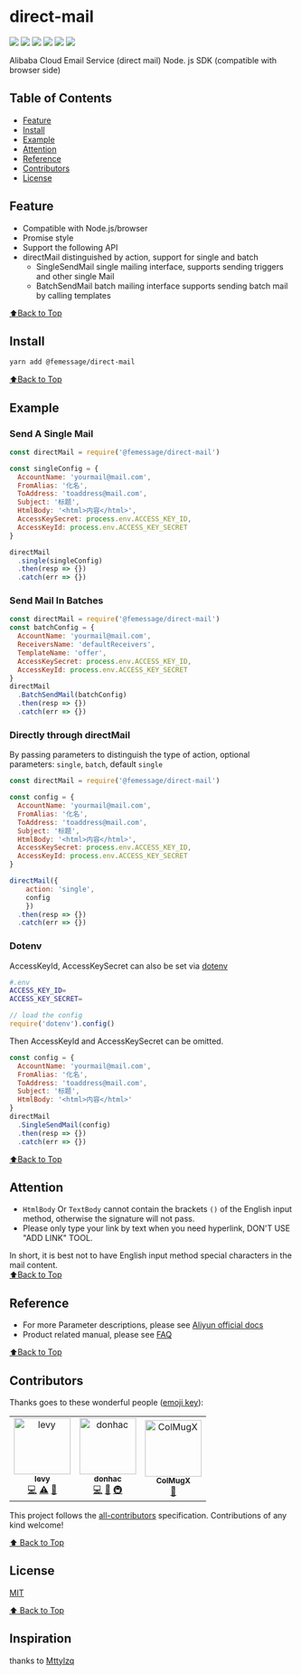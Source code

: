 # direct-mail

[![](https://cdn.nlark.com/yuque/0/2019/svg/224563/1561962031200-ee0155c3-814e-4e69-b76b-87f95dd7a378.svg#align=left&display=inline&height=20&originHeight=20&originWidth=97&size=0&status=done&width=97)](https://travis-ci.com/FEMessage/direct-mail)
[![](https://img.shields.io/npm/dm/@femessage/direct-mail.svg#align=left&display=inline&height=20&originHeight=20&originWidth=134&status=done&width=134)](https://www.npmjs.com/package/@femessage/direct-mail)
[![](https://img.shields.io/npm/v/@femessage/direct-mail.svg#align=left&display=inline&height=20&originHeight=20&originWidth=80&status=done&width=80)](https://www.npmjs.com/package/@femessage/direct-mail)
[![](https://img.shields.io/npm/l/@femessage/direct-mail.svg#align=left&display=inline&height=20&originHeight=20&originWidth=78&status=done&width=78)](https://github.com/FEMessage/direct-mail/blob/master/LICENSE)
[![](https://img.shields.io/badge/PRs-welcome-brightgreen.svg#align=left&display=inline&height=20&originHeight=20&originWidth=90&status=done&width=90)](https://github.com/FEMessage/direct-mail/pulls)
[![](https://img.shields.io/badge/%F0%9F%A4%96-release%20notes-00B2EE.svg#align=left&display=inline&height=20&originHeight=20&originWidth=104&status=done&width=104)](https://github-tools.github.io/github-release-notes/)

Alibaba Cloud Email Service (direct mail) Node. js SDK (compatible with browser side)

## Table of Contents

- [Feature](#feature)
- [Install](#install)
- [Example](#example)
- [Attention](#attention)
- [Reference](#reference)
- [Contributors](#contributors)
- [License](#license)

## Feature

- Compatible with Node.js/browser
- Promise style
- Support the following API
- directMail distinguished by action, support for single and batch
  - SingleSendMail single mailing interface, supports sending triggers and other single Mail
  - BatchSendMail batch mailing interface supports sending batch mail by calling templates

[⬆Back to Top](#table-of-contents)

## Install

```sh
yarn add @femessage/direct-mail
```

[⬆Back to Top](#table-of-contents)

## Example

### Send A Single Mail

```javascript
const directMail = require('@femessage/direct-mail')

const singleConfig = {
  AccountName: 'yourmail@mail.com',
  FromAlias: '化名',
  ToAddress: 'toaddress@mail.com',
  Subject: '标题',
  HtmlBody: '<html>内容</html>',
  AccessKeySecret: process.env.ACCESS_KEY_ID,
  AccessKeyId: process.env.ACCESS_KEY_SECRET
}

directMail
  .single(singleConfig)
  .then(resp => {})
  .catch(err => {})
```

### Send Mail In Batches

```javascript
const directMail = require('@femessage/direct-mail')
const batchConfig = {
  AccountName: 'yourmail@mail.com',
  ReceiversName: 'defaultReceivers',
  TemplateName: 'offer',
  AccessKeySecret: process.env.ACCESS_KEY_ID,
  AccessKeyId: process.env.ACCESS_KEY_SECRET
}
directMail
  .BatchSendMail(batchConfig)
  .then(resp => {})
  .catch(err => {})
```

### Directly through directMail

By passing parameters to distinguish the type of action, optional parameters: `single`, `batch`, default `single`

```js
const directMail = require('@femessage/direct-mail')

const config = {
  AccountName: 'yourmail@mail.com',
  FromAlias: '化名',
  ToAddress: 'toaddress@mail.com',
  Subject: '标题',
  HtmlBody: '<html>内容</html>',
  AccessKeySecret: process.env.ACCESS_KEY_ID,
  AccessKeyId: process.env.ACCESS_KEY_SECRET
}

directMail({
  	action: 'single',
  	config
	})
  .then(resp => {})
  .catch(err => {})
```

### Dotenv

AccessKeyId, AccessKeySecret can also be set via [dotenv](https://www.npmjs.com/package/dotenv)

```sh
#.env
ACCESS_KEY_ID=
ACCESS_KEY_SECRET=
```

```js
// load the config
require('dotenv').config()
```

Then AccessKeyId and AccessKeySecret can be omitted.

```javascript
const config = {
  AccountName: 'yourmail@mail.com',
  FromAlias: '化名',
  ToAddress: 'toaddress@mail.com',
  Subject: '标题',
  HtmlBody: '<html>内容</html>'
}
directMail
  .SingleSendMail(config)
  .then(resp => {})
  .catch(err => {})
```

[⬆Back to Top](#table-of-contents)

## Attention

- `HtmlBody` Or `TextBody` cannot contain the brackets `()` of the English input method, otherwise the signature will not pass.
- Please only type your link by text when you need hyperlink, DON'T USE "ADD LINK" TOOL.

In short, it is best not to have English input method special characters in the mail content.<br />[⬆Back to Top](#table-of-contents)

## Reference

- For more Parameter descriptions, please see [Aliyun official docs](https://help.aliyun.com/document_detail/29444.html?spm=a2c4g.11186623.6.597.22653016eJ4hhp)
- Product related manual, please see [FAQ](https://www.yuque.com/deepexi-serverless/onx52o/docs/faq.md)

[⬆Back to Top](#table-of-contents)

## Contributors

Thanks goes to these wonderful people ([emoji key](https://allcontributors.org/docs/en/emoji-key)):

<!-- ALL-CONTRIBUTORS-LIST:START - Do not remove or modify this section -->
<!-- prettier-ignore -->
<table>
  <tr>
    <td align="center"><a href="https://github.com/levy9527/blog"><img src="https://avatars3.githubusercontent.com/u/9384365?v=4" width="100px;" alt="levy"/><br /><sub><b>levy</b></sub></a><br /><a href="https://github.com/FEMessage/direct-mail/commits?author=levy9527" title="Code">💻</a> <a href="https://github.com/FEMessage/direct-mail/commits?author=levy9527" title="Tests">⚠️</a> <a href="https://github.com/FEMessage/direct-mail/commits?author=levy9527" title="Documentation">📖</a></td>
    <td align="center"><a href="https://github.com/donhac"><img src="https://avatars0.githubusercontent.com/u/9813324?v=4" width="100px;" alt="donhac"/><br /><sub><b>donhac</b></sub></a><br /><a href="https://github.com/FEMessage/direct-mail/commits?author=donhac" title="Code">💻</a> <a href="https://github.com/FEMessage/direct-mail/commits?author=donhac" title="Documentation">📖</a> <a href="#infra-donhac" title="Infrastructure (Hosting, Build-Tools, etc)">🚇</a></td>
    <td align="center"><a href="https://colmugx.github.io"><img src="https://avatars1.githubusercontent.com/u/21327913?v=4" width="100px;" alt="ColMugX"/><br /><sub><b>ColMugX</b></sub></a><br /><a href="https://github.com/FEMessage/direct-mail/commits?author=colmugx" title="Documentation">📖</a></td>
  </tr>
</table>

<!-- ALL-CONTRIBUTORS-LIST:END -->

This project follows the [all-contributors](https://github.com/all-contributors/all-contributors) specification. Contributions of any kind welcome!

[⬆ Back to Top](#table-of-contents)

## License

[MIT](./LICENSE)

[⬆ Back to Top](#table-of-contents)

## Inspiration

thanks to [Mttylzq](https://github.com/Mttylzq/ali-email)

